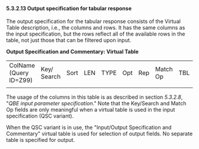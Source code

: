 #### 5.3.2.13 Output specification for tabular response

The output specification for the tabular response consists of the Virtual Table description, i.e., the columns and rows. It has the same columns as the input specification, but the rows reflect all of the available rows in the table, not just those that can be filtered upon input.

**Output Specification and Commentary: Virtual Table**

|     |     |     |     |     |     |     |     |     |     |     |     |
| --- | --- | --- | --- | --- | --- | --- | --- | --- | --- | --- | --- |
| ColName (Query ID=Z99) | Key/ Search | Sort | LEN | TYPE | Opt | Rep | Match Op | TBL | Segment Field Name | Service Identifier Code | Element Name |
|  |  |  |  |  |  |  |  |  |  |  |  |

The usage of the columns in this table is as described in section _5.3.2.8_, "_QBE input parameter specification_." Note that the Key/Search and Match Op fields are only meaningful when a virtual table is used in the input specification (QSC variant).

When the QSC variant is in use, the "Input/Output Specification and Commentary" virtual table is used for selection of output fields. No separate table is specified for output.
